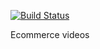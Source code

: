 [![Build Status](https://travis-ci.org/rory81/ci-ecommerce.svg?branch=master)](https://travis-ci.org/rory81/ci-ecommerce)

Ecommerce videos